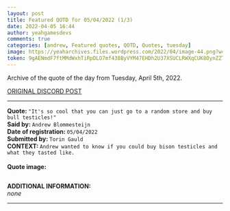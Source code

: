 ```yaml
---
layout: post
title: Featured QOTD for 05/04/2022 (1/3)
date: 2022-04-05 16:44
author: yeahgamesdevs
comments: true
categories: [andrew, Featured quotes, QOTD, Quotes, tuesday]
image: https://yeaharchives.files.wordpress.com/2022/04/image-44.png?w=409
token: 9gAENmdF7ftMMdWxhTiRpDLO7mf438ByVYM47EHDh2U37XSUCLRWXqCUK8OynZZTXPObhqxrMIvg6N7mPG5k7xngQO03Py9jE373YGft6fJVWNGZkHCbvOEo1G1zS4SGPPIOxbqog5QN
---
```

<!-- wp:paragraph -->
<p>Archive of the quote of the day from Tuesday, April 5th, 2022. </p>
<!-- /wp:paragraph -->

<!-- wp:buttons {"layout":{"type":"flex","justifyContent":"left"}} -->
<div class="wp-block-buttons"><!-- wp:button {"textColor":"vivid-cyan-blue","align":"center","style":{"border":{"radius":"18px"}},"className":"is-style-fill"} -->
<div class="wp-block-button aligncenter is-style-fill"><a class="wp-block-button__link has-vivid-cyan-blue-color has-text-color" href="https://discord.com/channels/887052880782176266/958100064079839303/961003354052526100" style="border-radius:18px;">ORIGINAL DISCORD POST</a></div>
<!-- /wp:button --></div>
<!-- /wp:buttons -->

<!-- wp:separator {"align":"center","className":"is-style-wide"} -->
<hr class="wp-block-separator aligncenter has-alpha-channel-opacity is-style-wide" />
<!-- /wp:separator -->

<!-- wp:paragraph -->
<p><strong>Quote: </strong><code>"It's so cool that you can just go to a random store and buy bull testicles!"</code><br><strong>Said by: </strong><code>Andrew Blommesteijn</code><br><strong>Date of registration: </strong><code>05/04/2022</code> <br><strong>Submitted by: </strong><code>Torin Gauld</code><br><strong>CONTEXT: </strong><code>Andrew wanted to know if you could buy bison testicles and what they tasted like.</code><br><br><strong>Quote image:</strong></p>
<!-- /wp:paragraph -->

<!-- wp:image {"id":243,"sizeSlug":"large","linkDestination":"none"} -->
<figure class="wp-block-image size-large"><img src="https://yeaharchives.files.wordpress.com/2022/04/image-44.png?w=409" alt="" class="wp-image-243" /></figure>
<!-- /wp:image -->

<!-- wp:paragraph -->
<p><strong>ADDITIONAL INFORMATION:</strong><br><em>none</em></p>
<!-- /wp:paragraph -->

<!-- wp:separator {"className":"is-style-wide"} -->
<hr class="wp-block-separator has-alpha-channel-opacity is-style-wide" />
<!-- /wp:separator -->
